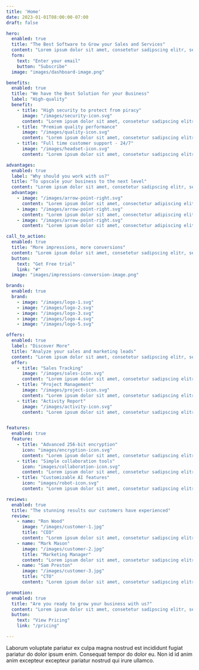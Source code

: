 ```yaml
---
title: 'Home'
date: 2023-01-01T08:00:00-07:00
draft: false

hero:
  enabled: true
  title: "The Best Software to Grow your Sales and Services"
  content: "Lorem ipsum dolor sit amet, consetetur sadipscing elitr, sed diam nonumy eirmod tempor invidunt ut labore et dolore magna aliquyam erat."
  form:
    text: "Enter your email"
    button: "Subscribe"
  image: "images/dashboard-image.png"

benefits:
  enabled: true
  title: "We have the Best Solution for your Business"
  label: "High-quality"
  benefit:
    - title: "High security to protect from piracy"
      image: "/images/security-icon.svg"
      content: "Lorem ipsum dolor sit amet, consetetur sadipscing elitr, sed diam nonumy"
    - title: "Premium quality performance"
      image: "/images/quality-icon.svg"
      content: "Lorem ipsum dolor sit amet, consetetur sadipscing elitr, sed diam nonumy"
    - title: "Full time customer support - 24/7"
      image: "/images/headset-icon.svg"
      content: "Lorem ipsum dolor sit amet, consetetur sadipscing elitr, sed diam nonumy"

advantages:
  enabled: true
  label: "Why should you work with us?"
  title: "To upscale your business to the next level"
  content: "Lorem ipsum dolor sit amet, consetetur sadipscing elitr, sed diam nonumy eirmod tempor invidunt ut labore et dolore magna aliquyam erat, sed diam voluptua invidunt ut labore."
  advantage:
    - image: "/images/arrow-point-right.svg"
      content: "Lorem ipsum dolor sit amet, consectetur adipiscing elit, sed do eiusmod."
    - image: "/images/arrow-point-right.svg"
      content: "Lorem ipsum dolor sit amet, consectetur adipiscing elit, sed do eiusmod."
    - image: "/images/arrow-point-right.svg"
      content: "Lorem ipsum dolor sit amet, consectetur adipiscing elit, sed do eiusmod."

call_to_action:
  enabled: true
  title: "More impressions, more conversions"
  content: "Lorem ipsum dolor sit amet, consetetur sadipscing elitr, sed diam nonumy eirmod tempor invidunt ut labore et dolore magna aliquyam erat, sed diam voluptua invidunt ut labore."
  button:
    text: "Get Free trial"
    link: "#"
  image: "images/impressions-conversion-image.png"

brands:
  enabled: true
  brand:
    - image: "/images/logo-1.svg"
    - image: "/images/logo-2.svg"
    - image: "/images/logo-3.svg"
    - image: "/images/logo-4.svg"
    - image: "/images/logo-5.svg"

offers:
  enabled: true
  label: "Discover More"
  title: "Analyze your sales and marketing leads"
  content: "Lorem ipsum dolor sit amet, consetetur sadipscing elitr, sed diam nonumy eirmod tempor invidunt ut labore et dolore magna aliquyam erat, sed diam voluptua invidunt ut labore."
  offer:
    - title: "Sales Tracking"
      image: "/images/sales-icon.svg"
      content: "Lorem ipsum dolor sit amet, consetetur sadipscing elitr."
    - title: "Project Management"
      image: "/images/project-icon.svg"
      content: "Lorem ipsum dolor sit amet, consetetur sadipscing elitr."
    - title: "Activity Report"
      image: "/images/activity-icon.svg"
      content: "Lorem ipsum dolor sit amet, consetetur sadipscing elitr."


features:
  enabled: true
  feature:
    - title: "Advanced 256-bit encryption"
      icon: "images/encryption-icon.svg"
      content: "Lorem ipsum dolor sit amet, consetetur sadipscing elitr, sed diam nonumy eirmod tempor."
    - title: "Simple collaboration tools"
      icon: "images/collaboration-icon.svg"
      content: "Lorem ipsum dolor sit amet, consetetur sadipscing elitr, sed diam nonumy eirmod tempor."
    - title: "Customizable AI features"
      icon: "images/robot-icon.svg"
      content: "Lorem ipsum dolor sit amet, consetetur sadipscing elitr, sed diam nonumy eirmod tempor."

reviews:
  enabled: true
  title: "The stunning results our customers have experienced"
  review:
    - name: "Ron Wood"
      image: "/images/customer-1.jpg"
      title: "CEO"
      content: "Lorem ipsum dolor sit amet, consetetur sadipscing elitr, sed diam nonumy eirmod tempor invidunt ut labore et dolore magna aliquyam erat, sed diam voluptua"
    - name: "Mark Mason"
      image: "/images/customer-2.jpg"
      title: "Marketing Manager"
      content: "Lorem ipsum dolor sit amet, consetetur sadipscing elitr, sed diam nonumy eirmod tempor invidunt ut labore et dolore magna aliquyam erat, sed diam voluptua"
    - name: "Sam Preston"
      image: "/images/customer-3.jpg"
      title: "CTO"
      content: "Lorem ipsum dolor sit amet, consetetur sadipscing elitr, sed diam nonumy eirmod tempor invidunt ut labore et dolore magna aliquyam erat, sed diam voluptua"

promotion:
  enabled: true
  title: "Are you ready to grow your business with us?"
  content: "Lorem ipsum dolor sit amet, consetetur sadipscing elitr, sed diam nonumy."
  button:
    text: "View Pricing"
    link: "/pricing"

---
```


Laborum voluptate pariatur ex culpa magna nostrud est incididunt fugiat
pariatur do dolor ipsum enim. Consequat tempor do dolor eu. Non id id anim anim
excepteur excepteur pariatur nostrud qui irure ullamco.
